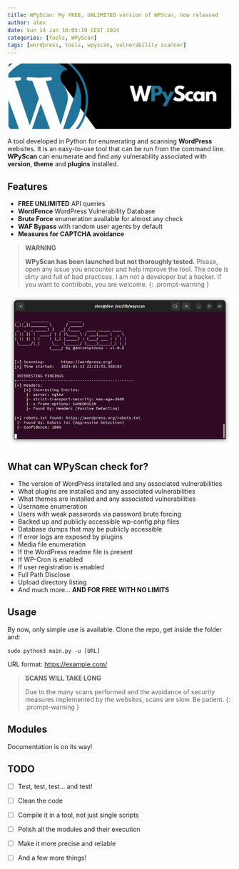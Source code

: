 ```yaml
---
title: WPyScan: My FREE, UNLIMITED version of WPScan, now released
author: alex
date: Sun 14 Jan 10:05:19 CEST 2024
categories: [Tools, WPyScan]
tags: [wordpress, tools, wpyscan, vulnerability scanner]
---
```


![WPyScan](https://github.com/amtzespinosa/wpyscan/raw/main/img/wpyscan_banner.png)

A tool developed in Python for enumerating and scanning **WordPress** websites. It is an easy-to-use tool that can be run from the command line. **WPyScan** can enumerate and find any vulnerability associated with **version**, **theme** and **plugins** installed.

## Features
- **FREE UNLIMITED** API queries
- **WordFence** WordPress Vulnerability Database
- **Brute Force** enumeration available for almost any check
- **WAF Bypass** with random user agents by default
- **Measures for CAPTCHA avoidance**

> **WARNING**
>
> **WPyScan has been launched but not thoroughly tested.** Please, open any issue you encounter and help improve the tool. The code is dirty and full of bad practices. I am not a developer but a hacker. If you want to contribute, you are welcome.
{: .prompt-warning }

![Screenshot](https://github.com/amtzespinosa/wpyscan/blob/main/img/screenshot_1.png)

## What can WPyScan check for?
- The version of WordPress installed and any associated vulnerabilities
- What plugins are installed and any associated vulnerabilities
- What themes are installed and any associated vulnerabilities
- Username enumeration
- Users with weak passwords via password brute forcing
- Backed up and publicly accessible wp-config.php files
- Database dumps that may be publicly accessible
- If error logs are exposed by plugins
- Media file enumeration
- If the WordPress readme file is present
- If WP-Cron is enabled
- If user registration is enabled
- Full Path Disclose
- Upload directory listing
- And much more... **AND FOR FREE WITH NO LIMITS**

## Usage
By now, only simple use is available. Clone the repo, get inside the folder and:

```
sudo python3 main.py -u [URL]
```

URL format: https://example.com/

> **SCANS WILL TAKE LONG**
>
> Due to the many scans performed and the avoidance of security measures implemented by the websites, scans are slow. Be patient.
{: .prompt-warning }

## Modules
Documentation is on its way! 

## TODO
- [ ] Test, test, test... and test!
- [ ] Clean the code
- [ ] Compile it in a tool, not just single scripts
- [ ] Polish all the modules and their execution
- [ ] Make it more precise and reliable
- [ ] And a few more things!


